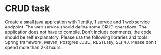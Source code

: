 # CRUD task #

Create a small java application with 1 entity, 1 service and 1 web service endpoint. The web service should define some CRUD operations.
The application does not have to compile. Don’t include comments, the code should be self explanatory.
Please use the following libraries and tools: Spring framework, Maven, Postgres JDBC, RESTEasy, SLF4J. Please don’t spend more than 2-3 hours.
